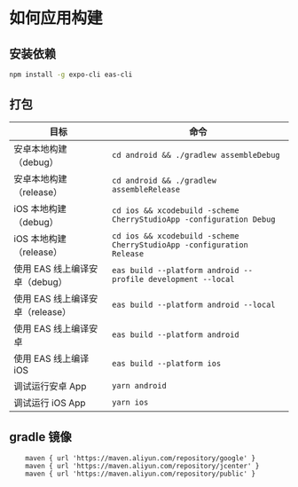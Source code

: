 # 如何应用构建

## 安装依赖

```bash
npm install -g expo-cli eas-cli
```

## 打包

| 目标                             | 命令                                                                  |
| -------------------------------- | --------------------------------------------------------------------- |
| 安卓本地构建（debug）            | `cd android && ./gradlew assembleDebug`                               |
| 安卓本地构建（release）          | `cd android && ./gradlew assembleRelease`                             |
| iOS 本地构建（debug）            | `cd ios && xcodebuild -scheme CherryStudioApp -configuration Debug`   |
| iOS 本地构建（release）          | `cd ios && xcodebuild -scheme CherryStudioApp -configuration Release` |
| 使用 EAS 线上编译安卓（debug）   | `eas build --platform android --profile development --local`          |
| 使用 EAS 线上编译安卓（release） | `eas build --platform android --local`                                |
| 使用 EAS 线上编译安卓            | `eas build --platform android`                                        |
| 使用 EAS 线上编译 iOS            | `eas build --platform ios`                                            |
| 调试运行安卓 App                 | `yarn android`                                                        |
| 调试运行 iOS App                 | `yarn ios`                                                            |

## gradle 镜像

```
    maven { url 'https://maven.aliyun.com/repository/google' }
    maven { url 'https://maven.aliyun.com/repository/jcenter' }
    maven { url 'https://maven.aliyun.com/repository/public' }
```